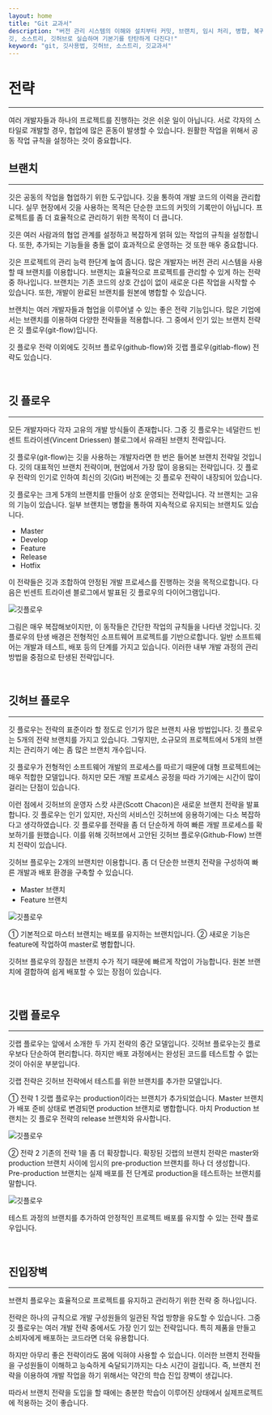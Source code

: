 ```yaml
---
layout: home
title: "Git 교과서"
description: "버전 관리 시스템의 이해와 설치부터 커밋, 브랜치, 임시 처리, 병합, 복귀, 서브모듈, 태그까지
깃, 소스트리, 깃허브로 실습하며 기본기를 탄탄하게 다진다!"
keyword: "git, 깃사용법, 깃허브, 소스트리, 깃교과서"
---
```

# 전략
<hr>
여러 개발자들과 하나의 프로젝트를 진행하는 것은 쉬운 일이 아닙니다. 서로 각자의 스타일로 개발할 경우, 협업에 많은 혼동이 발생할 수 있습니다. 원활한 작업을 위해서 공동 작업 규칙을 설정하는 것이 중요합니다.

<br>

## 브랜치
<hr>
깃은 공동의 작업을 협업하기 위한 도구입니다. 깃을 통하여 개발 코드의 이력을 관리합니다. 실무 현장에서 깃을 사용하는 목적은 단순한 코드의 커밋의 기록만이 아닙니다. 프로젝트를 좀 더 효율적으로 관리하기 위한 목적이 더 큽니다. 

깃은 여러 사람과의 협업 관계를 설정하고 복잡하게 얽혀 있는 작업의 규칙을 설정합니다. 또한, 추가되는 기능들을 충돌 없이 효과적으로 운영하는 것 또한 매우 중요합니다. 

깃은 프로젝트의 관리 능력 한단계 높여 줍니다. 많은 개발자는 버전 관리 시스템을 사용할 때 브랜치를 이용합니다. 브랜치는 효율적으로 프로젝트를 관리할 수 있게 하는 전략 중 하나입니다. 브랜치는 기존 코드의 상호 간섭이 없이 새로운 다른 작업을 시작할 수 있습니다. 또한, 개발이 완료된 브랜치를 원본에 병합할 수 있습니다.

브랜치는 여러 개발자들과 협업을 이루어낼 수 있는 좋은 전략 기능입니다. 많은 기업에서는 브랜치를 이용하여 다양한 전략들을 적용합니다. 그 중에서 인기 있는 브랜치 전략은 깃 플로우(git-flow)입니다.

깃 플로우 전략 이외에도 깃허브 플로우(github-flow)와 깃랩 플로우(gitlab-flow) 전략도 있습니다.

<br>

## 깃 플로우
<hr>
모든 개발자마다 각자 고유의 개발 방식들이 존재합니다. 그중 깃 플로우는 네덜란드 빈센트 트라이센(Vincent Driessen) 블로그에서 유래된 브랜치 전략입니다. 

깃 플로우(git-flow)는 깃을 사용하는 개발자라면 한 번은 들어본 브랜치 전략일 것입니다. 깃의 대표적인 브랜치 전략이며, 현업에서 가장 많이 응용되는 전략입니다. 
깃 플로우 전략의 인기로 인하여 최신의 깃(Git) 버전에는 깃 플로우 전략이 내장되어 있습니다.

깃 플로우는 크게 5개의 브랜치를 만들어 상호 운영되는 전략입니다. 각 브랜치는 고유의 기능이 있습니다. 일부 브랜치는 병합을 통하여 지속적으로 유지되는 브랜치도 있습니다. 

* Master
* Develop
* Feature
* Release
* Hotfix

이 전략들은 깃과 조합하여 안정된 개발 프로세스를 진행하는 것을 목적으로합니다. 다음은 빈센트 트라이센 블로그에서 발표된 깃 플로우의 다이어그램입니다.

![깃플로우](./img/gitflow_01.png)

그림은 매우 복잡해보이지만, 이 동작들은 간단한 작업의 규칙들을 나타낸 것입니다. 깃 플로우의 탄생 배경은 전형적인 소프트웨어 프로젝트를 기반으로합니다. 일반 소프트웨어는 개발과 테스트, 배포 등의 단계를 가지고 있습니다. 이러한 내부 개발 과정의 관리 방법을 중점으로 탄생된 전략입니다.

<br>

## 깃허브 플로우
<hr>
깃 플로우는 전략의 표준이라 할 정도로 인기가 많은 브랜치 사용 방법입니다. 깃 플로우는 5개의 전략 브랜치를 가지고 있습니다. 그렇지만, 소규모의 프로젝트에서 5개의 브랜치는 관리하기 에는 좀 많은 브랜치 개수입니다.

깃 플로우가 전형적인 소프트웨어 개발의 프로세스를 따르기 때문에 대형 프로젝트에는 매우 적합한 모델입니다. 하지만 모든 개발 프로세스 공정을 따라 가기에는 시간이 많이 걸리는 단점이 있습니다.

이런 점에서 깃허브의 운영자 스캇 샤콘(Scott Chacon)은 새로운 브랜치 전략을 발표합니다. 깃 플로우는 인기 있지만, 자신의 서비스인 깃허브에 응용하기에는 다소 복잡하다고 생각하였습니다. 깃 플로우를 전략을 좀 더 단순하게 하여 빠른 개발 프로세스를 확보하기를 원했습니다. 이를 위해 깃허브에서 고안된 깃허브 플로우(Github-Flow) 브랜치 전략이 있습니다.

깃허브 플로우는 2개의 브랜치만 이용합니다. 좀 더 단순한 브랜치 전략을 구성하여 빠른 개발과 배포 환경을 구축할 수 있습니다.

* Master 브랜치
* Feature 브랜치

![깃플로우](./img/gitflow_02.png)


①	기본적으로 마스터 브랜치는 배포를 유지하는 브랜치입니다. 
② 새로운 기능은 feature에 작업하여 master로 병합합니다. 

깃허브 플로우의 장점은 브랜치 수가 적기 때문에 빠르게 작업이 가능합니다. 원본 브랜치에 결합하여 쉽게 배포할 수 있는 장점이 있습니다.

<br>

## 깃랩 플로우
<hr>
깃랩 플로우는 앞에서 소개한 두 가지 전략의 중간 모델입니다. 깃허브 플로우는깃 플로우보다 단순하여 편리합니다. 하지만 배포 과정에서는 완성된 코드를 테스트할 수 없는 것이 아쉬운 부분입니다.

깃랩 전략은 깃허브 전략에서 테스트를 위한 브랜치를 추가한 모델입니다.

① 전략 1
깃랩 플로우는 production이라는 브랜치가 추가되었습니다. Master 브랜치가 배포 준비 상태로 변경되면 production 브랜치로 병합합니다. 마치 Production 브랜치는 깃 플로우 전략의 release 브랜치와 유사합니다.

![깃플로우](./img/gitflow_03.png)

② 전략 2
기존의 전략 1을 좀 더 확장합니다. 확장된 깃랩의 브랜치 전략은 master와 production 브랜치 사이에 임시의 pre-production 브랜치를 하나 더 생성합니다. Pre-production 브랜치는 실제 배포를 전 단계로 production을 테스트하는 브랜치를 말합니다.

![깃플로우](./img/gitflow_04.png)

테스트 과정의 브랜치를 추가하여 안정적인 프로젝트 배포를 유지할 수 있는 전략 플로우입니다.

<br>

## 진입장벽
<hr>
브랜치 플로우는 효율적으로 프로젝트를 유지하고 관리하기 위한 전략 중 하나입니다. 

전략은 하나의 규칙으로 개발 구성원들의 일관된 작업 방향을 유도할 수 있습니다. 그중 깃 플로우는 여러 개발 전략 중에서도 가장 인기 있는 전략입니다. 특히 제품을 만들고 소비자에게 배포하는 코드라면 더욱 유용합니다.

하지만 아무리 좋은 전략이라도 몸에 익혀야 사용할 수 있습니다. 이러한 브랜치 전략들을 구성원들이 이해하고 능숙하게 숙달되기까지는 다소 시간이 걸립니다. 즉, 브랜치 전략을 이용하여 개발 작업을 하기 위해서는 약간의 학습 진입 장벽이 생깁니다.

따라서 브랜치 전략을 도입을 할 때에는 충분한 학습이 이루어진 상태에서 실제프로젝트에 적용하는 것이 좋습니다.

<br><br>